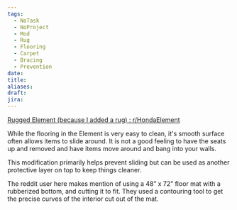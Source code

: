 ```yaml
---
tags:
  - NoTask
  - NoProject
  - Mod
  - Rug
  - Flooring
  - Carpet
  - Bracing
  - Prevention
date: 
title: 
aliases: 
draft: 
jira:
---
```

[Rugged Element (because I added a rug) : r/HondaElement](https://www.reddit.com/r/HondaElement/comments/1aqdng3/rugged_element_because_i_added_a_rug/)

While the flooring in the Element is very easy to clean, it's smooth surface often allows items to slide around. It is not a good feeling to have the seats up and removed and have items move around and bang into your walls. 

This modification primarily helps prevent sliding but can be used as another protective layer on top to keep things cleaner. 

The reddit user here makes mention of using a 48” x 72” floor mat with a rubberized bottom, and cutting it to fit. They used a contouring tool to get the precise curves of the interior cut out of the mat. 



